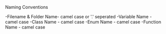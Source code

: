 Naming Conventions

-Filename & Folder Name- camel case or '.' seperated
-Variable Name - camel case
-Class Name - camel case
-Enum Name - camel case
-Function Name - camel case